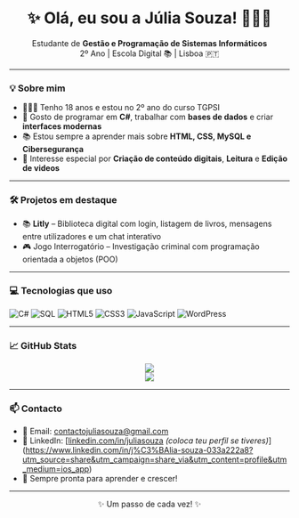 <h1 align="center">✨ Olá, eu sou a Júlia Souza! 👩🏽‍💻</h1>

<p align="center">
  Estudante de <strong>Gestão e Programação de Sistemas Informáticos</strong> <br>
  2º Ano | Escola Digital 📚 | Lisboa 🇵🇹
</p>

---

### 💡 Sobre mim

- 👩🏽‍🎓 Tenho 18 anos e estou no 2º ano do curso TGPSI
- 👾 Gosto de programar em **C#**, trabalhar com **bases de dados** e criar **interfaces modernas**
- 📚 Estou sempre a aprender mais sobre **HTML, CSS, MySQL e Cibersegurança**
- 🧠 Interesse especial por **Criação de conteúdo digitais**, **Leitura** e **Edição de videos**

---

### 🛠️ Projetos em destaque

- 📚 **Litly** – Biblioteca digital com login, listagem de livros, mensagens entre utilizadores e um chat interativo
- 🎮 Jogo Interrogatório – Investigação criminal com programação orientada a objetos (POO)

---

### 💻 Tecnologias que uso

![C#](https://img.shields.io/badge/-CSharp-239120?style=flat-square&logo=csharp&logoColor=white)
![SQL](https://img.shields.io/badge/-MySQL-4479A1?style=flat-square&logo=mysql&logoColor=white)
![HTML5](https://img.shields.io/badge/-HTML5-E34F26?style=flat-square&logo=html5&logoColor=white)
![CSS3](https://img.shields.io/badge/-CSS3-1572B6?style=flat-square&logo=css3&logoColor=white)
![JavaScript](https://img.shields.io/badge/-JavaScript-F7DF1E?style=flat-square&logo=javascript&logoColor=black)
![WordPress](https://img.shields.io/badge/-WordPress-21759B?style=flat-square&logo=wordpress&logoColor=white)

---

### 📈 GitHub Stats

<p align="center">
  <img src="https://github-readme-stats.vercel.app/api?username=jul1asouz4&show_icons=true&theme=tokyonight" />
  <br>
  <img src="https://github-readme-stats.vercel.app/api/top-langs/?username=jul1asouz4&layout=compact&theme=tokyonight" />
</p>

---

### 📫 Contacto

- 💌 Email: contactojuliasouza@gmail.com
- 💼 LinkedIn: [[linkedin.com/in/juliasouza](https://linkedin.com) *(coloca teu perfil se tiveres)*](https://www.linkedin.com/in/j%C3%BAlia-souza-033a222a8?utm_source=share&utm_campaign=share_via&utm_content=profile&utm_medium=ios_app)
- 🧠 Sempre pronta para aprender e crescer!

---

<p align="center">✨ Um passo de cada vez!</strong> ✨</p>

